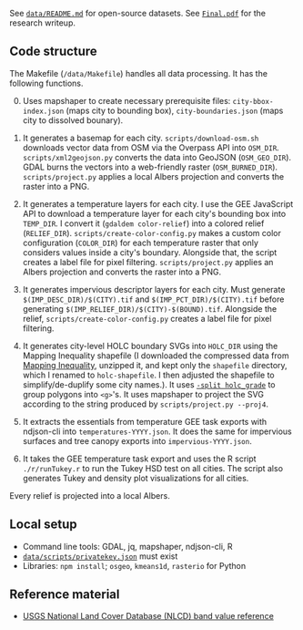 See [`data/README.md`](./data/README.md) for open-source datasets. See [`Final.pdf`](./Final.pdf) for the research writeup.

## Code structure

The Makefile (`/data/Makefile`) handles all data processing. It has the following functions.

0. Uses mapshaper to create necessary prerequisite files: `city-bbox-index.json` (maps city to bounding box), `city-boundaries.json` (maps city to dissolved bounary).

1. It generates a basemap for each city. `scripts/download-osm.sh` downloads vector data from OSM via the Overpass API into `OSM_DIR`. `scripts/xml2geojson.py` converts the data into GeoJSON (`OSM_GEO_DIR`). GDAL burns the vectors into a web-friendly raster (`OSM_BURNED_DIR`). `scripts/project.py` applies a local Albers projection and converts the raster into a PNG.

2. It generates a temperature layers for each city. I use the GEE JavaScript API to download a temperature layer for each city's bounding box into `TEMP_DIR`. I convert it (`gdaldem color-relief`) into a colored relief (`RELIEF_DIR`). `scripts/create-color-config.py` makes a custom color configuration (`COLOR_DIR`) for each temperature raster that only considers values inside a city's boundary. Alongside that, the script creates a label file for pixel filtering. `scripts/project.py` applies an Albers projection and converts the raster into a PNG.

3. It generates impervious descriptor layers for each city. Must generate `$(IMP_DESC_DIR)/$(CITY).tif` and `$(IMP_PCT_DIR)/$(CITY).tif` before generating `$(IMP_RELIEF_DIR)/$(CITY)-$(BOUND).tif`. Alongside the relief, `scripts/create-color-config.py` creates a label file for pixel filtering.

4. It generates city-level HOLC boundary SVGs into `HOLC_DIR` using the Mapping Inequality shapefile (I downloaded the compressed data from [Mapping Inequality](https://dsl.richmond.edu/panorama/redlining/#loc=11/40.809/-74.187&˜city=manhattan-ny&area=D3&text=intro), unzipped it, and kept only the `shapefile` directory, which I renamed to `holc-shapefile`. I then adjusted the shapefile to simplify/de-duplify some city names.). It uses [`-split holc_grade`](https://github.com/mbloch/mapshaper/wiki/Command-Reference#-split) to group polygons into `<g>`'s. It uses mapshaper to project the SVG according to the string produced by `scripts/project.py --proj4`.

5. It extracts the essentials from temperature GEE task exports with ndjson-cli into `temperatures-YYYY.json`. It does the same for impervious surfaces and tree canopy exports into `impervious-YYYY.json`.

6. It takes the GEE temperature task export and uses the R script `./r/runTukey.r` to run the Tukey HSD test on all cities. The script also generates Tukey and density plot visualizations for all cities.

Every relief is projected into a local Albers.

## Local setup

* Command line tools: GDAL, jq, mapshaper, ndjson-cli, R
* [`data/scripts/privatekey.json`](https://developers.google.com/earth-engine/guides/service_account) must exist
* Libraries: `npm install`; `osgeo`, `kmeans1d`, `rasterio` for Python

## Reference material

* [USGS National Land Cover Database (NLCD) band value reference](https://developers.google.com/earth-engine/datasets/catalog/USGS_NLCD_RELEASES_2016_REL#bands)
